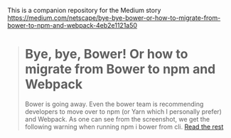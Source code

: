 This is a companion repository for the Medium story https://medium.com/netscape/bye-bye-bower-or-how-to-migrate-from-bower-to-npm-and-webpack-4eb2e1121a50

> # Bye, bye, Bower! Or how to migrate from Bower to npm and Webpack
> Bower is going away. Even the bower team is recommending developers to move over to npm (or Yarn which I personally prefer) and Webpack. As one can see from the screenshot, we get the following warning when running npm i bower from cli.
[Read the rest](https://medium.com/netscape/bye-bye-bower-or-how-to-migrate-from-bower-to-npm-and-webpack-4eb2e1121a50)

